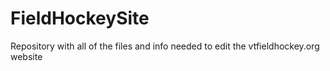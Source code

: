 # FieldHockeySite
Repository with all of the files and info needed to edit the vtfieldhockey.org website
